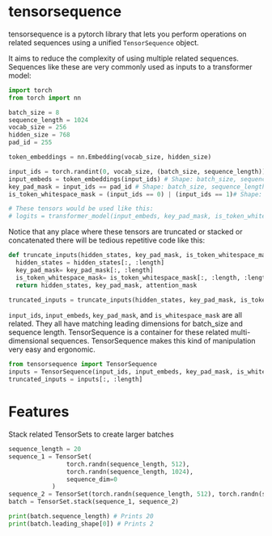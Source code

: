 # tensorsequence

tensorsequence is a pytorch library that lets you perform operations on related sequences using a unified `TensorSequence` object.

It aims to reduce the complexity of using multiple related sequences. Sequences like these are very commonly used as inputs to a transformer model:
```python
import torch
from torch import nn

batch_size = 8
sequence_length = 1024
vocab_size = 256
hidden_size = 768
pad_id = 255

token_embeddings = nn.Embedding(vocab_size, hidden_size)

input_ids = torch.randint(0, vocab_size, (batch_size, sequence_length))
input_embeds = token_embeddings(input_ids) # Shape: batch_size, sequence_length, hidden_size
key_pad_mask = input_ids == pad_id # Shape: batch_size, sequence_length 
is_token_whitespace_mask = (input_ids == 0) | (input_ids == 1)# Shape: batch_size, sequence_length 

# These tensors would be used like this:
# logits = transformer_model(input_embeds, key_pad_mask, is_token_whitespace_mask)
```

Notice that any place where these tensors are truncated or stacked or concatenated there will be tedious repetitive code like this:

```python
def truncate_inputs(hidden_states, key_pad_mask, is_token_whitespace_mask, length):
  hidden_states = hidden_states[:, :length]
  key_pad_mask= key_pad_mask[:, :length]
  is_token_whitespace_mask= is_token_whitespace_mask[:, :length, :length]
  return hidden_states, key_pad_mask, attention_mask

truncated_inputs = truncate_inputs(hidden_states, key_pad_mask, is_token_whitespace_mask, length)
```

`input_ids`, `input_embeds`, `key_pad_mask`, and `is_whitespace_mask` are all related.
They all have matching leading dimensions for batch_size and sequence length. 
TensorSequence is a container for these related multi-dimensional sequences. 
TensorSequence makes this kind of manipulation very easy and ergonomic.

```python
from tensorsequence import TensorSequence
inputs = TensorSequence(input_ids, input_embeds, key_pad_mask, is_whitespace_mask, sequence_dim=1)
truncated_inputs = inputs[:, :length]
```


# Features

Stack related TensorSets to create larger batches

```python
sequence_length = 20
sequence_1 = TensorSet(
                torch.randn(sequence_length, 512),
                torch.randn(sequence_length, 1024),
                sequence_dim=0
            )
sequence_2 = TensorSet(torch.randn(sequence_length, 512), torch.randn(sequence_length, 1024), sequence_dim=0)
batch = TensorSet.stack(sequence_1, sequence_2)

print(batch.sequence_length) # Prints 20
print(batch.leading_shape[0]) # Prints 2
```
